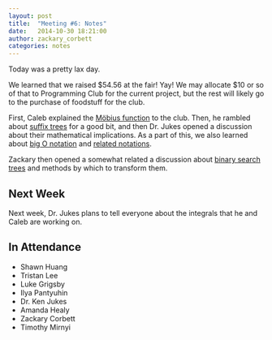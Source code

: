 ```yaml
---
layout: post
title:  "Meeting #6: Notes"
date:   2014-10-30 18:21:00
author: zackary_corbett
categories: notes
---
```


Today was a pretty lax day.

We learned that we raised &#36;54.56 at the fair! Yay! We may allocate &#36;10 or so of that to Programming Club for the current project, but  the rest will likely go to the purchase of foodstuff for the club.

First, Caleb explained the [Möbius function][Möbius] to the club. Then, he rambled about [suffix trees][suffixTrees] for a good bit, and then Dr. Jukes opened a discussion about their mathematical implications. As a part of this, we also learned about [big O notation][bigO] and [related notations][relatedToBigO].

Zackary then opened a somewhat related a discussion about [binary search trees][binaryTrees] and methods by which to transform them.

[Möbius]: https://en.wikipedia.org/wiki/M%C3%B6bius_function
[suffixTrees]: https://en.wikipedia.org/wiki/Suffix_tree "suffix trees"
[bigO]: https://en.wikipedia.org/wiki/Big_O_notation "big O notation"
[relatedToBigO]: https://en.wikipedia.org/wiki/Big_O_notation#Related_asymptotic_notations "notations related to big O"
[binaryTrees]: https://en.wikipedia.org/wiki/Binary_search_tree "binary search trees"

## Next Week

Next week, Dr. Jukes plans to tell everyone about the integrals that he and Caleb are working on.

## In Attendance

* Shawn Huang
* Tristan Lee
* Luke Grigsby
* Ilya Pantyuhin
* Dr. Ken Jukes
* Amanda Healy
* Zackary Corbett
* Timothy Mirnyi